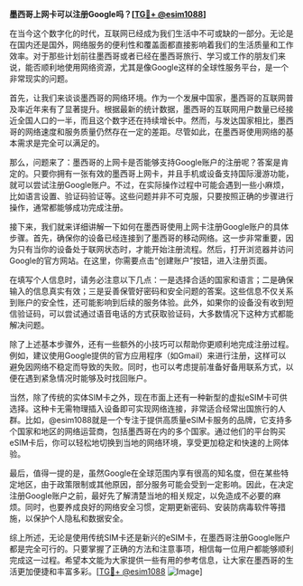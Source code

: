 **墨西哥上网卡可以注册Google吗？[[TG💪+ @esim1088](https://t.me/s/esim1088)]**

在当今这个数字化的时代，互联网已经成为我们生活中不可或缺的一部分。无论是在国内还是国外，网络服务的便利性和覆盖面都直接影响着我们的生活质量和工作效率。对于那些计划前往墨西哥或者已经在墨西哥旅行、学习或工作的朋友们来说，能否顺利地使用网络资源，尤其是像Google这样的全球性服务平台，是一个非常现实的问题。

首先，让我们来谈谈墨西哥的网络环境。作为一个发展中国家，墨西哥的互联网普及率近年来有了显著提升。根据最新的统计数据，墨西哥的互联网用户数量已经接近全国人口的一半，而且这个数字还在持续增长中。然而，与发达国家相比，墨西哥的网络速度和服务质量仍然存在一定的差距。尽管如此，在墨西哥使用网络的基本需求是完全可以满足的。

那么，问题来了：墨西哥的上网卡是否能够支持Google账户的注册呢？答案是肯定的。只要你拥有一张有效的墨西哥上网卡，并且手机或设备支持国际漫游功能，就可以尝试注册Google账户。不过，在实际操作过程中可能会遇到一些小麻烦，比如语言设置、验证码验证等。这些问题并非不可克服，只要按照正确的步骤进行操作，通常都能够成功完成注册。

接下来，我们就来详细讲解一下如何在墨西哥使用上网卡注册Google账户的具体步骤。首先，确保你的设备已经连接到了墨西哥的移动网络。这一步非常重要，因为只有当你的设备处于联网状态时，才能开始注册流程。然后，打开浏览器并访问Google的官方网站。在这里，你需要点击“创建账户”按钮，进入注册页面。

在填写个人信息时，请务必注意以下几点：一是选择合适的国家和语言；二是确保输入的信息真实有效；三是妥善保管好密码和安全问题的答案。这些信息不仅关系到账户的安全性，还可能影响到后续的服务体验。此外，如果你的设备没有收到短信验证码，可以尝试通过语音电话的方式获取验证码，大多数情况下这种方式都能解决问题。

除了上述基本步骤外，还有一些额外的小技巧可以帮助你更顺利地完成注册过程。例如，建议使用Google提供的官方应用程序（如Gmail）来进行注册，这样可以避免因网络不稳定而导致的失败。同时，也可以考虑提前准备好备用联系方式，以便在遇到紧急情况时能够及时找回账户。

当然，除了传统的实体SIM卡之外，现在市面上还有一种新型的虚拟eSIM卡可供选择。这种卡无需物理插入设备即可实现网络连接，非常适合经常出国旅行的人群。比如，@esim1088就是一个专注于提供高质量eSIM卡服务的品牌，它支持多个国家和地区的网络运营商，包括墨西哥在内的多个国家。通过他们的平台购买eSIM卡后，你可以轻松地切换到当地的网络环境，享受更加稳定和快速的上网体验。

最后，值得一提的是，虽然Google在全球范围内享有很高的知名度，但在某些特定地区，由于政策限制或其他原因，部分服务可能会受到一定影响。因此，在决定注册Google账户之前，最好先了解清楚当地的相关规定，以免造成不必要的麻烦。同时，也要养成良好的网络安全习惯，定期更新密码、安装防病毒软件等措施，以保护个人隐私和数据安全。

综上所述，无论是使用传统SIM卡还是新兴的eSIM卡，在墨西哥注册Google账户都是完全可行的。只要掌握了正确的方法和注意事项，相信每一位用户都能够顺利完成这一过程。希望本文能为大家提供一些有用的参考信息，让大家在墨西哥的生活更加便捷和丰富多彩。[[TG💪+ @esim1088](https://t.me/s/esim1088) ![Image](https://i.postimg.cc/4NQfJmqS/Snipaste-2025-05-13-00-14-12.png)]